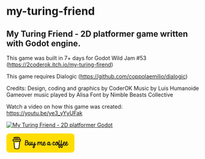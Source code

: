 # my-turing-friend
## My Turing Friend - 2D platformer game written with Godot engine.

This game was built in 7+ days for Godot Wild Jam #53 (https://2coderok.itch.io/my-turing-firend)

This game requires Dialogic (https://github.com/coppolaemilio/dialogic)

Credits:
Design, coding and graphics by CoderOK
Music by Luis Humanoide
Gameover music played by Alisa
Font by Nimble Beasts Collective

Watch a video on how this game was created: https://youtu.be/ye3_yYyUFak

[<img alt="My Turing Friend - 2D platformer Godot" src="https://github.com/2CoderOK/my-turing-friend/blob/main/my_turing_friend_preview_small" />](https://youtu.be/ye3_yYyUFak)


[<img alt="Buy me a coffee" height="50px" src="https://github.com/2CoderOK/jp-trainer/blob/main/yellow-button.png" />](https://www.buymeacoffee.com/coderok)